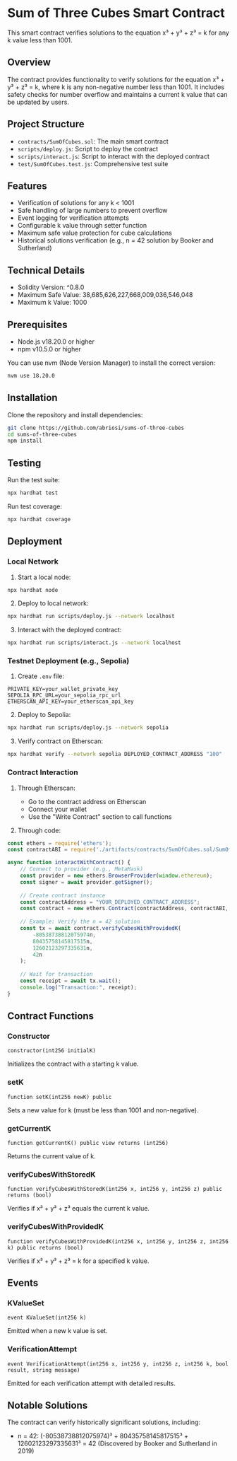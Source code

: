 # Sum of Three Cubes Smart Contract

This smart contract verifies solutions to the equation x³ + y³ + z³ = k for any k value less than 1001.

## Overview

The contract provides functionality to verify solutions for the equation x³ + y³ + z³ = k, where k is any non-negative number less than 1001. It includes safety checks for number overflow and maintains a current k value that can be updated by users.

## Project Structure

- `contracts/SumOfCubes.sol`: The main smart contract
- `scripts/deploy.js`: Script to deploy the contract
- `scripts/interact.js`: Script to interact with the deployed contract
- `test/SumOfCubes.test.js`: Comprehensive test suite

## Features

- Verification of solutions for any k < 1001
- Safe handling of large numbers to prevent overflow
- Event logging for verification attempts
- Configurable k value through setter function
- Maximum safe value protection for cube calculations
- Historical solutions verification (e.g., n = 42 solution by Booker and Sutherland)

## Technical Details

- Solidity Version: ^0.8.0
- Maximum Safe Value: 38,685,626,227,668,009,036,546,048
- Maximum k Value: 1000

## Prerequisites

- Node.js v18.20.0 or higher
- npm v10.5.0 or higher

You can use nvm (Node Version Manager) to install the correct version:
```bash
nvm use 18.20.0
```

## Installation

Clone the repository and install dependencies:

```bash
git clone https://github.com/abriosi/sums-of-three-cubes
cd sums-of-three-cubes
npm install
```

## Testing

Run the test suite:

```bash
npx hardhat test
```

Run test coverage:

```bash
npx hardhat coverage
```

## Deployment

### Local Network
1. Start a local node:
```bash
npx hardhat node
```

2. Deploy to local network:
```bash
npx hardhat run scripts/deploy.js --network localhost
```

3. Interact with the deployed contract:
```bash
npx hardhat run scripts/interact.js --network localhost
```

### Testnet Deployment (e.g., Sepolia)

1. Create `.env` file:
```plaintext
PRIVATE_KEY=your_wallet_private_key
SEPOLIA_RPC_URL=your_sepolia_rpc_url
ETHERSCAN_API_KEY=your_etherscan_api_key
```

2. Deploy to Sepolia:
```bash
npx hardhat run scripts/deploy.js --network sepolia
```

3. Verify contract on Etherscan:
```bash
npx hardhat verify --network sepolia DEPLOYED_CONTRACT_ADDRESS "100"
```

### Contract Interaction

1. Through Etherscan:
   - Go to the contract address on Etherscan
   - Connect your wallet
   - Use the "Write Contract" section to call functions

2. Through code:
```javascript
const ethers = require('ethers');
const contractABI = require('./artifacts/contracts/SumOfCubes.sol/SumOfCubes.json').abi;

async function interactWithContract() {
    // Connect to provider (e.g., MetaMask)
    const provider = new ethers.BrowserProvider(window.ethereum);
    const signer = await provider.getSigner();
    
    // Create contract instance
    const contractAddress = "YOUR_DEPLOYED_CONTRACT_ADDRESS";
    const contract = new ethers.Contract(contractAddress, contractABI, signer);
    
    // Example: Verify the n = 42 solution
    const tx = await contract.verifyCubesWithProvidedK(
        -80538738812075974n,
        80435758145817515n,
        12602123297335631n,
        42n
    );
    
    // Wait for transaction
    const receipt = await tx.wait();
    console.log("Transaction:", receipt);
}
```

## Contract Functions

### Constructor
```solidity
constructor(int256 initialK)
```
Initializes the contract with a starting k value.

### setK
```solidity
function setK(int256 newK) public
```
Sets a new value for k (must be less than 1001 and non-negative).

### getCurrentK
```solidity
function getCurrentK() public view returns (int256)
```
Returns the current value of k.

### verifyCubesWithStoredK
```solidity
function verifyCubesWithStoredK(int256 x, int256 y, int256 z) public returns (bool)
```
Verifies if x³ + y³ + z³ equals the current k value.

### verifyCubesWithProvidedK
```solidity
function verifyCubesWithProvidedK(int256 x, int256 y, int256 z, int256 k) public returns (bool)
```
Verifies if x³ + y³ + z³ = k for a specified k value.

## Events

### KValueSet
```solidity
event KValueSet(int256 k)
```
Emitted when a new k value is set.

### VerificationAttempt
```solidity
event VerificationAttempt(int256 x, int256 y, int256 z, int256 k, bool result, string message)
```
Emitted for each verification attempt with detailed results.

## Notable Solutions

The contract can verify historically significant solutions, including:

- n = 42: (-80538738812075974)³ + 80435758145817515³ + 12602123297335631³ = 42
  (Discovered by Booker and Sutherland in 2019)
